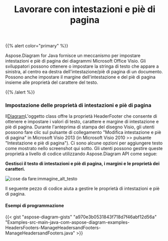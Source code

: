 ﻿---
title: Lavorare con intestazioni e piè di pagina
type: docs
weight: 150
url: /it/java/working-with-headers-and-footers/
---
{{% alert color="primary" %}} 

Aspose.Diagram for Java fornisce un meccanismo per impostare intestazioni e piè di pagina dei diagrammi Microsoft Office Visio. Gli sviluppatori possono ottenere o impostare la stringa di testo che appare a sinistra, al centro ea destra dell'intestazione/piè di pagina di un documento. Possono anche impostare il margine dell'intestazione e del piè di pagina insieme alle proprietà del carattere del testo.

{{% /alert %}} 
### **Impostazione delle proprietà di intestazioni e piè di pagina**
 Il[Diagram](https://reference.aspose.com/diagram/java/com.aspose.diagram/diagram)L'oggetto class offre la proprietà HeaderFooter che consente di ottenere e impostare i valori di testo, carattere e margine di intestazione e piè di pagina. Durante l'anteprima di stampa del disegno Visio, gli utenti possono fare clic sul pulsante di collegamento "Modifica intestazione e piè di pagina" in Microsoft Visio 2013 (in Microsoft Visio 2010 >> pulsante "Intestazione e piè di pagina"). Ci sono alcune opzioni per aggiungere testo come mostrato nello screenshot qui sotto. Gli utenti possono gestire queste proprietà a livello di codice utilizzando Aspose.Diagram API come segue:

**Gestisci il testo di intestazioni e piè di pagina, i margini e le proprietà dei caratteri.** 

![cose da fare:immagine_alt_testo](working-with-headers-and-footers_1.png)

Il seguente pezzo di codice aiuta a gestire le proprietà di intestazioni e piè di pagina.
#### **Esempi di programmazione**
{{< gist "aspose-diagram-gists" "a970e3b0531843f718d7f46abf12d56a" "Examples-src-main-java-com-aspose-diagram-examples-HeadersFooters-ManageHeadersandFooters-ManageHeadersandFooters.java" >}}
